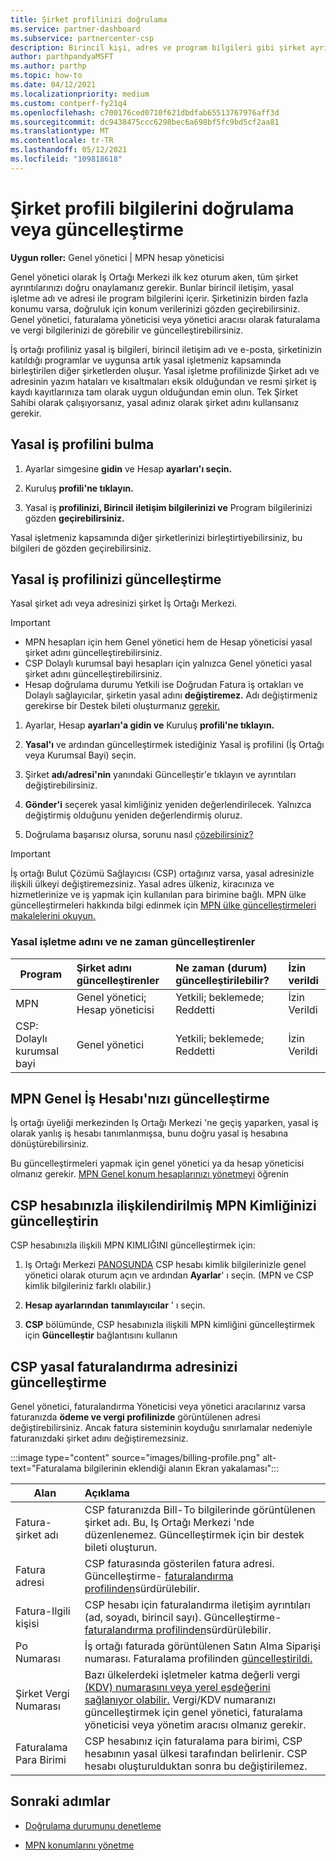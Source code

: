 ```yaml
---
title: Şirket profilinizi doğrulama
ms.service: partner-dashboard
ms.subservice: partnercenter-csp
description: Birincil kişi, adres ve program bilgileri gibi şirket ayrıntılarınızı doğrulamayı öğrenin. Ayrıca yasal ve faturalama adreslerinizi de güncelleştirebilirsiniz.
author: parthpandyaMSFT
ms.author: parthp
ms.topic: how-to
ms.date: 04/12/2021
ms.localizationpriority: medium
ms.custom: contperf-fy21q4
ms.openlocfilehash: c700176ced0710f621dbdfab65513767976aff3d
ms.sourcegitcommit: dc9438475ccc6298bec6a698bf5fc9bd5cf2aa81
ms.translationtype: MT
ms.contentlocale: tr-TR
ms.lasthandoff: 05/12/2021
ms.locfileid: "109818618"
---
```

# <a name="verify-or-update-your-company-profile-information"></a>Şirket profili bilgilerini doğrulama veya güncelleştirme 

**Uygun roller:** Genel yönetici | MPN hesap yöneticisi

Genel yönetici olarak İş Ortağı Merkezi ilk kez oturum aken, tüm şirket ayrıntılarınızı doğru onaylamanız gerekir. Bunlar birincil iletişim, yasal işletme adı ve adresi ile program bilgilerini içerir. Şirketinizin birden fazla konumu varsa, doğruluk için konum verilerinizi gözden geçirebilirsiniz. Genel yönetici, faturalama yöneticisi veya yönetici aracısı olarak faturalama ve vergi bilgilerinizi de görebilir ve güncelleştirebilirsiniz.

İş ortağı profiliniz yasal iş bilgileri, birincil iletişim adı ve e-posta, şirketinizin katıldığı programlar ve uygunsa artık yasal işletmeniz kapsamında birleştirilen diğer şirketlerden oluşur. Yasal işletme profilinizde Şirket adı ve adresinin yazım hataları ve kısaltmaları eksik olduğundan ve resmi şirket iş kaydı kayıtlarınıza tam olarak uygun olduğundan emin olun. Tek Şirket Sahibi olarak çalışıyorsanız, yasal adınız olarak şirket adını kullansanız gerekir.


## <a name="locate-the-legal-business-profile"></a>Yasal iş profilini bulma

1. Ayarlar simgesine **gidin** ve Hesap **ayarları'ı seçin.**
 
1. Kuruluş **profili'ne tıklayın.** 

2. Yasal iş **profilinizi, Birincil** **iletişim bilgilerinizi ve** Program bilgilerinizi gözden **geçirebilirsiniz.**

Yasal işletmeniz kapsamında diğer şirketlerinizi birleştirtiyebilirsiniz, bu bilgileri de gözden geçirebilirsiniz. 

## <a name="update-your-legal-business-profile"></a>Yasal iş profilinizi güncelleştirme 

Yasal şirket adı veya adresinizi şirket İş Ortağı Merkezi.

>[!Important]
>- MPN hesapları için hem Genel yönetici hem de Hesap yöneticisi yasal şirket adını güncelleştirebilirsiniz.
>- CSP Dolaylı kurumsal bayi hesapları için yalnızca Genel yönetici yasal şirket adını güncelleştirebilirsiniz. 
>- Hesap doğrulama durumu Yetkili ise Doğrudan Fatura iş ortakları ve Dolaylı sağlayıcılar, şirketin yasal adını **değiştiremez.** Adı değiştirmeniz gerekirse bir Destek bileti oluşturmanız [gerekir.](https://partner.microsoft.com/dashboard/support/servicerequests/create?stage=2&topicid=eb74583c-61b3-2124-bffc-00920e0ae772)



1. Ayarlar, Hesap **ayarları'a gidin ve** Kuruluş  **profili'ne tıklayın.**

2. **Yasal'ı** ve ardından güncelleştirmek istediğiniz Yasal iş profilini (İş Ortağı veya Kurumsal Bayi) seçin.

1. Şirket **adı/adresi'nin**  yanındaki Güncelleştir'e tıklayın ve ayrıntıları değiştirebilirsiniz.
 
1. **Gönder'i** seçerek yasal kimliğiniz yeniden değerlendirilecek. Yalnızca değiştirmiş olduğunu yeniden değerlendirmiş oluruz.

1. Doğrulama başarısız olursa, sorunu nasıl [çözebilirsiniz?](verification-responses.md)

>[!Important]
>İş ortağı Bulut Çözümü Sağlayıcısı (CSP) ortağınız varsa, yasal adresinizle ilişkili ülkeyi değiştiremezsiniz. Yasal adres ülkeniz, kiracınıza ve hizmetlerinize ve iş yapmak için kullanılan para birimine bağlı. MPN ülke güncelleştirmeleri hakkında bilgi edinmek için [MPN ülke güncelleştirmeleri makalelerini okuyun.](manage-locations.md#change-country-of-partner-global-account)


### <a name="who-can-update-legal-business-name-and-when"></a>Yasal işletme adını ve ne zaman güncelleştirenler

|**Program**|**Şirket adını güncelleştirenler**|**Ne zaman (durum) güncelleştirilebilir?**|**İzin verildi**|
|---------------------|:-------------------------------|:------------|:-----------------|
MPN|Genel yönetici; Hesap yöneticisi|Yetkili; beklemede; Reddetti| İzin Verildi|
|CSP: Dolaylı kurumsal bayi|Genel yönetici|Yetkili; beklemede; Reddetti| İzin Verildi|


## <a name="update-your-mpn-global-business-account"></a>MPN Genel İş Hesabı'nızı güncelleştirme

İş ortağı üyeliği merkezinden Iş Ortağı Merkezi 'ne geçiş yaparken, yasal iş olarak yanlış iş hesabı tanımlanmışsa, bunu doğru yasal iş hesabına dönüştürebilirsiniz.

Bu güncelleştirmeleri yapmak için genel yönetici ya da hesap yöneticisi olmanız gerekir. [MPN Genel konum hesaplarınızı yönetmeyi](manage-locations.md) öğrenin


## <a name="update-your-mpn-id-associated-with-your-csp-account"></a>CSP hesabınızla ilişkilendirilmiş MPN Kimliğinizi güncelleştirin

CSP hesabınızla ilişkili MPN KIMLIĞINI güncelleştirmek için:

1. Iş Ortağı Merkezi [PANOSUNDA](https://partner.microsoft.com/dashboard/home) CSP hesabı kimlik bilgilerinizle genel yönetici olarak oturum açın ve ardından **Ayarlar**' ı seçin. (MPN ve CSP kimlik bilgileriniz farklı olabilir.)
 
1. **Hesap ayarlarından** **tanımlayıcılar** ' ı seçin.

1. **CSP** bölümünde, CSP hesabınızla ilişkili MPN kimliğini güncelleştirmek için **Güncelleştir** bağlantısını kullanın 


## <a name="update-your-csp-legal-billing-address"></a>CSP yasal faturalandırma adresinizi güncelleştirme

Genel yönetici, faturalandırma Yöneticisi veya yönetici aracılarınız varsa faturanızda **ödeme ve vergi profilinizde** görüntülenen adresi değiştirebilirsiniz. Ancak fatura sisteminin koyduğu sınırlamalar nedeniyle faturanızdaki şirket adını değiştiremezsiniz.

:::image type="content" source="images/billing-profile.png" alt-text="Faturalama bilgilerinin eklendiği alanın Ekran yakalaması":::

|**Alan**  |**Açıklama**|  
|---------------------|:------------------|
|Fatura-şirket adı|CSP faturanızda Bill-To bilgilerinde görüntülenen şirket adı.  Bu, Iş Ortağı Merkezi 'nde düzenlenemez.  Güncelleştirmek için bir destek bileti oluşturun.|
|Fatura adresi|CSP faturasında gösterilen fatura adresi. Güncelleştirme- [faturalandırma profilinden](https://partner.microsoft.com/dashboard/account/v3/accountsettings/billingprofile#commercial)sürdürülebilir.|
|Fatura-Ilgili kişisi|CSP hesabı için faturalandırma iletişim ayrıntıları (ad, soyadı, birincil sayı).  Güncelleştirme- [faturalandırma profilinden](https://partner.microsoft.com/dashboard/account/v3/accountsettings/billingprofile#commercial)sürdürülebilir.|
|Po Numarası|İş ortağı faturada görüntülenen Satın Alma Siparişi numarası.  Faturalama profilinden [güncelleştirildi.](https://partner.microsoft.com/dashboard/account/v3/accountsettings/billingprofile#commercial)|
|Şirket Vergi Numarası|Bazı ülkelerdeki işletmeler katma değerli vergi [(KDV) numarasını veya yerel eşdeğerini sağlanıyor olabilir.](https://docs.microsoft.com/partner-center/organization-tax-info#submit-vat-id-number) Vergi/KDV numaranızı güncelleştirmek için genel yönetici, faturalama yöneticisi veya yönetim aracısı olmanız gerekir.|
|Faturalama Para Birimi|CSP hesabınız için faturalama para birimi, CSP hesabının yasal ülkesi tarafından belirlenir.  CSP hesabı oluşturulduktan sonra bu değiştirilemez.|


## <a name="next-steps"></a>Sonraki adımlar

- [Doğrulama durumunu denetleme](verification-responses.md)

- [MPN konumlarını yönetme](manage-locations.md)
